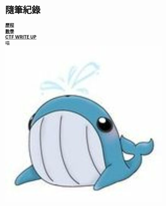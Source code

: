 # 隨筆紀錄  
[**歷程**](https://github.com/William957-web/Daily/blob/main/experience.md)   
[**數學**](https://github.com/William957-web/Daily/blob/main/Math.md)   
[**CTF WRITE UP**](https://github.com/William957-web/CTF_writeup)  
喵   
![image](https://github.com/William957-web/Daily/blob/main/square_270033016_123732923470218_2838953935262327959_n.jpg?raw=true)   
